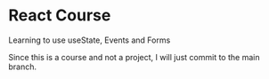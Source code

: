 # React Course

Learning to use useState, Events and Forms

Since this is a course and not a project, I will just commit to the main branch.
